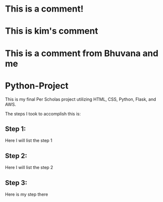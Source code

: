 # This is a comment!
# This is kim's comment
# This is a comment from Bhuvana and me
# Python-Project
This is my final Per Scholas project utilizing HTML, CSS, Python, Flask, and AWS.

The steps I took to accomplish this is:

## Step 1:

Here I will list the step 1

## Step 2:

Here I will list the step 2

## Step 3:

Here is my step there
